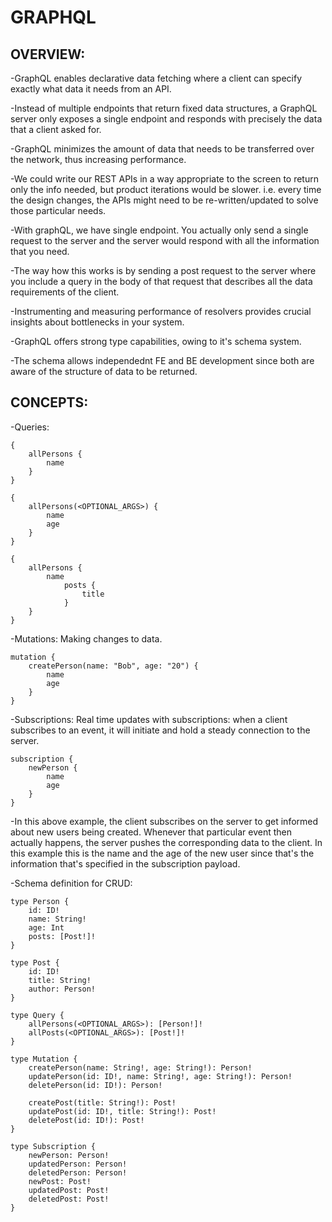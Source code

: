 # GRAPHQL

## OVERVIEW:

-GraphQL enables declarative data fetching where a client can specify exactly what data it needs from an API.

-Instead of multiple endpoints that return fixed data structures, a GraphQL server only exposes a single endpoint and responds with precisely the data that a client asked for.

-GraphQL minimizes the amount of data that needs to be transferred over the network, thus increasing performance.

-We could write our REST APIs in a way appropriate to the screen to return only the info needed, but product iterations would be slower. i.e. every time the design changes, the APIs might need to be re-written/updated to solve those particular needs. 

-With graphQL, we have single endpoint. You actually only send a single request to the server and the server would respond with all the information that you need.

-The way how this works is by sending a post request to the server where you include a query in the body of that request that describes all the data requirements of the client.

-Instrumenting and measuring performance of resolvers provides crucial insights about bottlenecks in your system.

-GraphQL offers strong type capabilities, owing to it's schema system.

-The schema allows independednt FE and BE development since both are aware of the structure of data to be returned.

## CONCEPTS:

-Queries:

    {
        allPersons {
            name
        }
    }

    {
        allPersons(<OPTIONAL_ARGS>) {
            name
            age
        }
    }

    {
        allPersons {
            name
                posts {
                    title
                }
        }
    }

-Mutations: Making changes to data.

    mutation {
        createPerson(name: "Bob", age: "20") {
            name
            age
        }
    }

-Subscriptions: Real time updates with subscriptions: when a client subscribes to an event, it will initiate and hold a steady connection to the server.

    subscription {
        newPerson {
            name
            age
        }
    }

-In this above example, the client subscribes on the server to get informed about new users being created. Whenever that particular event then actually happens, the server pushes the corresponding data to the client. In this example this is the name and the age of the new user since that's the information that's specified in the subscription payload.

-Schema definition for CRUD:

    type Person {
        id: ID!
        name: String!
        age: Int
        posts: [Post!]!
    }

    type Post {
        id: ID!
        title: String!
        author: Person! 
    }

    type Query {
        allPersons(<OPTIONAL_ARGS>): [Person!]!
        allPosts(<OPTIONAL_ARGS>): [Post!]!
    }

    type Mutation {
        createPerson(name: String!, age: String!): Person!
        updatePerson(id: ID!, name: String!, age: String!): Person!
        deletePerson(id: ID!): Person!

        createPost(title: String!): Post!  
        updatePost(id: ID!, title: String!): Post!
        deletePost(id: ID!): Post!  
    }

    type Subscription {
        newPerson: Person!
        updatedPerson: Person!
        deletedPerson: Person!
        newPost: Post!
        updatedPost: Post!
        deletedPost: Post!
    }
    






